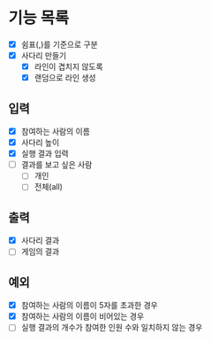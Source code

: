 # 기능 목록

- [x] 쉼표(,)를 기준으로 구분
- [x] 사다리 만들기
  - [x] 라인이 겹치지 않도록
  - [x] 랜덤으로 라인 생성

## 입력

- [x] 참여하는 사람의 이름
- [x] 사다리 높이
- [x] 실행 결과 입력
- [ ] 결과를 보고 싶은 사람
  - [ ] 개인
  - [ ] 전체(all)

## 출력

- [x] 사다리 결과
- [ ] 게임의 결과

## 예외

- [x] 참여하는 사람의 이름이 5자를 초과한 경우
- [x] 참여하는 사람의 이름이 비어있는 경우
- [ ] 실행 결과의 개수가 참여한 인원 수와 일치하지 않는 경우
